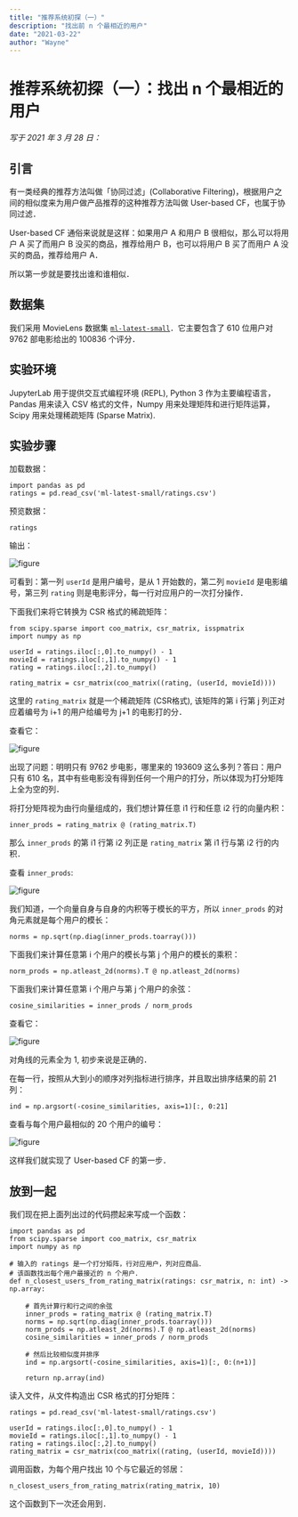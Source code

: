 ```yaml
---
title: "推荐系统初探（一）"
description: "找出前 n 个最相近的用户"
date: "2021-03-22"
author: "Wayne"
---
```


# 推荐系统初探（一）：找出 n 个最相近的用户

*写于 2021 年 3 月 28 日：*

## 引言

有一类经典的推荐方法叫做「协同过滤」(Collaborative Filtering)，根据用户之间的相似度来为用户做产品推荐的这种推荐方法叫做 User-based CF，也属于协同过滤．

User-based CF 通俗来说就是这样：如果用户 A 和用户 B 很相似，那么可以将用户 A 买了而用户 B 没买的商品，推荐给用户 B，也可以将用户 B 买了而用户 A 没买的商品，推荐给用户 A．

所以第一步就是要找出谁和谁相似．

## 数据集

我们采用 MovieLens 数据集 [`ml-latest-small`](https://files.grouplens.org/datasets/movielens/ml-latest-small.zip)．它主要包含了 610 位用户对 9762 部电影给出的 100836 个评分．

## 实验环境

JupyterLab 用于提供交互式编程环境 (REPL), Python 3 作为主要编程语言，Pandas 用来读入 CSV 格式的文件，Numpy 用来处理矩阵和进行矩阵运算，Scipy 用来处理稀疏矩阵 (Sparse Matrix).

## 实验步骤

加载数据：

```
import pandas as pd
ratings = pd.read_csv('ml-latest-small/ratings.csv')
```

预览数据：

```
ratings
```

输出：

![figure](/recommender-system-1/1.png)

可看到：第一列 `userId` 是用户编号，是从 1 开始数的，第二列 `movieId` 是电影编号，第三列 `rating` 则是电影评分，每一行对应用户的一次打分操作．

下面我们来将它转换为 CSR 格式的稀疏矩阵：

```
from scipy.sparse import coo_matrix, csr_matrix, isspmatrix
import numpy as np

userId = ratings.iloc[:,0].to_numpy() - 1
movieId = ratings.iloc[:,1].to_numpy() - 1
rating = ratings.iloc[:,2].to_numpy()

rating_matrix = csr_matrix(coo_matrix((rating, (userId, movieId))))
```

这里的 `rating_matrix` 就是一个稀疏矩阵 (CSR格式), 该矩阵的第 i 行第 j 列正对应着编号为 i+1 的用户给编号为 j+1 的电影打的分．

查看它：

![figure](/recommender-system-1/2.png)

出现了问题：明明只有 9762 步电影，哪里来的 193609 这么多列？答曰：用户只有 610 名，其中有些电影没有得到任何一个用户的打分，所以体现为打分矩阵上全为空的列．

将打分矩阵视为由行向量组成的，我们想计算任意 i1 行和任意 i2 行的向量内积：

```
inner_prods = rating_matrix @ (rating_matrix.T)
```

那么 `inner_prods` 的第 i1 行第 i2 列正是 `rating_matrix` 第 i1 行与第 i2 行的内积．

查看 `inner_prods`:

![figure](/recommender-system-1/3.png)

我们知道，一个向量自身与自身的内积等于模长的平方，所以 `inner_prods` 的对角元素就是每个用户的模长：

```
norms = np.sqrt(np.diag(inner_prods.toarray()))
```

下面我们来计算任意第 i 个用户的模长与第 j 个用户的模长的乘积：

```
norm_prods = np.atleast_2d(norms).T @ np.atleast_2d(norms)
```

下面我们来计算任意第 i 个用户与第 j 个用户的余弦：

```
cosine_similarities = inner_prods / norm_prods
```

查看它：

![figure](/recommender-system-1/4.png)

对角线的元素全为 1, 初步来说是正确的．

在每一行，按照从大到小的顺序对列指标进行排序，并且取出排序结果的前 21 列：

```
ind = np.argsort(-cosine_similarities, axis=1)[:, 0:21]
```

查看与每个用户最相似的 20 个用户的编号：

![figure](/recommender-system-1/5.png)

这样我们就实现了 User-based CF 的第一步．

## 放到一起

我们现在把上面列出过的代码攒起来写成一个函数：

```
import pandas as pd
from scipy.sparse import coo_matrix, csr_matrix
import numpy as np

# 输入的 ratings 是一个打分矩阵，行对应用户，列对应商品．
# 该函数找出每个用户最接近的 n 个用户．
def n_closest_users_from_rating_matrix(ratings: csr_matrix, n: int) -> np.array:
    
    # 首先计算行和行之间的余弦
    inner_prods = rating_matrix @ (rating_matrix.T)
    norms = np.sqrt(np.diag(inner_prods.toarray()))
    norm_prods = np.atleast_2d(norms).T @ np.atleast_2d(norms)
    cosine_similarities = inner_prods / norm_prods
    
    # 然后比较相似度并排序
    ind = np.argsort(-cosine_similarities, axis=1)[:, 0:(n+1)]

    return np.array(ind)
```

读入文件，从文件构造出 CSR 格式的打分矩阵：

```
ratings = pd.read_csv('ml-latest-small/ratings.csv')

userId = ratings.iloc[:,0].to_numpy() - 1
movieId = ratings.iloc[:,1].to_numpy() - 1
rating = ratings.iloc[:,2].to_numpy()
rating_matrix = csr_matrix(coo_matrix((rating, (userId, movieId))))
```

调用函数，为每个用户找出 10 个与它最近的邻居：

```
n_closest_users_from_rating_matrix(rating_matrix, 10)
```

这个函数到下一次还会用到．
